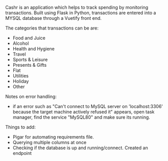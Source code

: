 Cashr is an application which helps to track spending by monitoring transactions. Built using Flask in Python, transactions are entered into a MYSQL database through a Vuetify front end. 

The categories that transactions can be are:
- Food and Juice
- Alcohol
- Health and Hygiene
- Travel
- Sports & Leisure
- Presents & Gifts
- Flat
- Utilities
- Holiday
- Other

Notes on error handling:
- if an error such as "Can't connect to MySQL server on 'localhost:3306' because the target machine actively refused it" appears, open task manager, find the service "MySQL80" and make sure its running.

Things to add:
- Pigar for automating requirements file.
- Querying multiple columns at once
- Checking if the database is up and running/connect. Created an endpoint